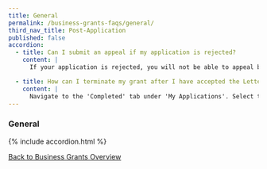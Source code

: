 ```yaml
---
title: General
permalink: /business-grants-faqs/general/
third_nav_title: Post-Application
published: false
accordion:
  - title: Can I submit an appeal if my application is rejected?
    content: |
      If your application is rejected, you will not be able to appeal but you can check with the processing agency on the reason for rejection.

  - title: How can I terminate my grant after I have accepted the Letter Of Offer?
    content: |
      Navigate to the 'Completed' tab under 'My Applications'. Select the grant you wish to terminate. Click on 'Terminate Grant'.
---
```


### General

{% include accordion.html %}

[Back to Business Grants Overview](/business-grants-portal/)
